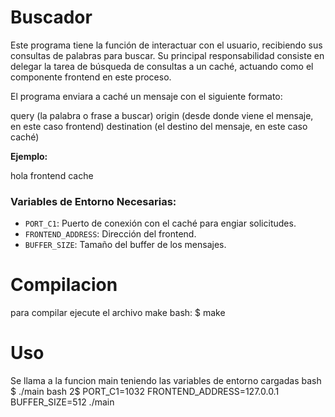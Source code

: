 # Buscador
Este programa tiene la función de interactuar con el usuario, recibiendo sus consultas de palabras para buscar. Su principal responsabilidad consiste en delegar la tarea de búsqueda de consultas a un caché, actuando como el componente frontend en este proceso.

El programa enviara a caché un mensaje con el siguiente formato:

query           (la palabra o frase a buscar)
origin          (desde donde viene el mensaje, en este caso frontend)
destination     (el destino del mensaje, en este caso caché)

**Ejemplo:**

hola
frontend
cache

### Variables de Entorno Necesarias:

- `PORT_C1`: Puerto de conexión con el caché para engiar solicitudes.
- `FRONTEND_ADDRESS`: Dirección del frontend.
- `BUFFER_SIZE`: Tamaño del buffer de los mensajes.

# Compilacion
para compilar ejecute el archivo make 
bash: $ make

# Uso
Se llama a la funcion main teniendo las variables de entorno cargadas
bash $ ./main
bash 2$ PORT_C1=1032 FRONTEND_ADDRESS=127.0.0.1 BUFFER_SIZE=512 ./main


